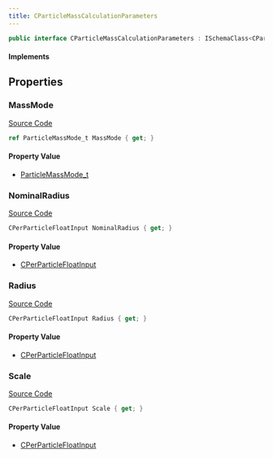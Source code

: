 ```yaml
---
title: CParticleMassCalculationParameters
---
```


```csharp
public interface CParticleMassCalculationParameters : ISchemaClass<CParticleMassCalculationParameters>, ISchemaField, ISchemaClass, INativeHandle
```

#### Implements

## Properties

### MassMode

[Source Code](https://github.com/swiftly-solution/swiftlys2/blob/main/managed/src/SwiftlyS2.Generated/Schemas/Interfaces/CParticleMassCalculationParameters.cs#L17)

```csharp
ref ParticleMassMode_t MassMode { get; }
```

#### Property Value

- [ParticleMassMode_t](/docs/api/shared/schemadefinitions/particlemassmode_t)

### NominalRadius

[Source Code](https://github.com/swiftly-solution/swiftlys2/blob/main/managed/src/SwiftlyS2.Generated/Schemas/Interfaces/CParticleMassCalculationParameters.cs#L21)

```csharp
CPerParticleFloatInput NominalRadius { get; }
```

#### Property Value

- [CPerParticleFloatInput](/docs/api/shared/schemadefinitions/cperparticlefloatinput)

### Radius

[Source Code](https://github.com/swiftly-solution/swiftlys2/blob/main/managed/src/SwiftlyS2.Generated/Schemas/Interfaces/CParticleMassCalculationParameters.cs#L19)

```csharp
CPerParticleFloatInput Radius { get; }
```

#### Property Value

- [CPerParticleFloatInput](/docs/api/shared/schemadefinitions/cperparticlefloatinput)

### Scale

[Source Code](https://github.com/swiftly-solution/swiftlys2/blob/main/managed/src/SwiftlyS2.Generated/Schemas/Interfaces/CParticleMassCalculationParameters.cs#L23)

```csharp
CPerParticleFloatInput Scale { get; }
```

#### Property Value

- [CPerParticleFloatInput](/docs/api/shared/schemadefinitions/cperparticlefloatinput)

